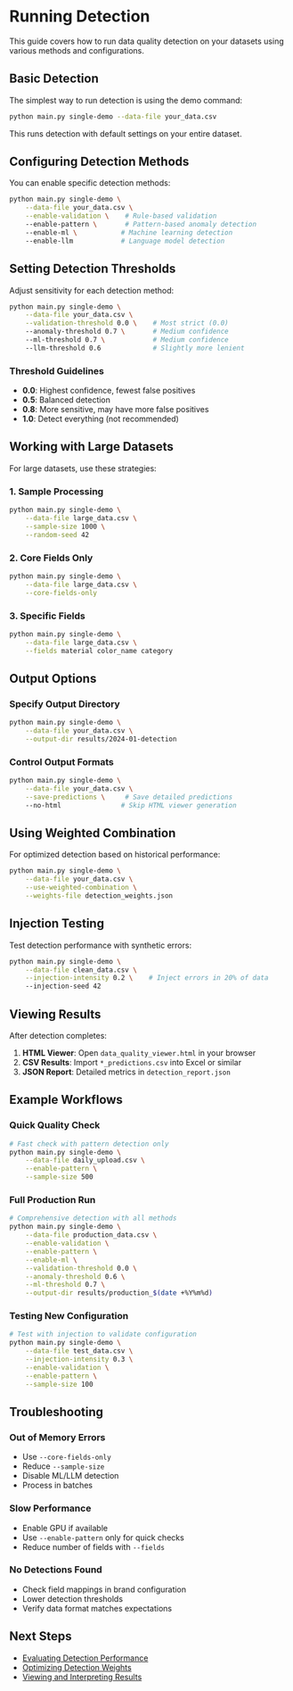 # Running Detection

This guide covers how to run data quality detection on your datasets using various methods and configurations.

## Basic Detection

The simplest way to run detection is using the demo command:

```bash
python main.py single-demo --data-file your_data.csv
```

This runs detection with default settings on your entire dataset.

## Configuring Detection Methods

You can enable specific detection methods:

```bash
python main.py single-demo \
    --data-file your_data.csv \
    --enable-validation \    # Rule-based validation
    --enable-pattern \       # Pattern-based anomaly detection
    --enable-ml \           # Machine learning detection
    --enable-llm            # Language model detection
```

## Setting Detection Thresholds

Adjust sensitivity for each detection method:

```bash
python main.py single-demo \
    --data-file your_data.csv \
    --validation-threshold 0.0 \    # Most strict (0.0)
    --anomaly-threshold 0.7 \       # Medium confidence
    --ml-threshold 0.7 \            # Medium confidence
    --llm-threshold 0.6             # Slightly more lenient
```

### Threshold Guidelines

- **0.0**: Highest confidence, fewest false positives
- **0.5**: Balanced detection
- **0.8**: More sensitive, may have more false positives
- **1.0**: Detect everything (not recommended)

## Working with Large Datasets

For large datasets, use these strategies:

### 1. Sample Processing

```bash
python main.py single-demo \
    --data-file large_data.csv \
    --sample-size 1000 \
    --random-seed 42
```

### 2. Core Fields Only

```bash
python main.py single-demo \
    --data-file large_data.csv \
    --core-fields-only
```

### 3. Specific Fields

```bash
python main.py single-demo \
    --data-file large_data.csv \
    --fields material color_name category
```

## Output Options

### Specify Output Directory

```bash
python main.py single-demo \
    --data-file your_data.csv \
    --output-dir results/2024-01-detection
```

### Control Output Formats

```bash
python main.py single-demo \
    --data-file your_data.csv \
    --save-predictions \     # Save detailed predictions
    --no-html               # Skip HTML viewer generation
```

## Using Weighted Combination

For optimized detection based on historical performance:

```bash
python main.py single-demo \
    --data-file your_data.csv \
    --use-weighted-combination \
    --weights-file detection_weights.json
```

## Injection Testing

Test detection performance with synthetic errors:

```bash
python main.py single-demo \
    --data-file clean_data.csv \
    --injection-intensity 0.2 \    # Inject errors in 20% of data
    --injection-seed 42
```

## Viewing Results

After detection completes:

1. **HTML Viewer**: Open `data_quality_viewer.html` in your browser
2. **CSV Results**: Import `*_predictions.csv` into Excel or similar
3. **JSON Report**: Detailed metrics in `detection_report.json`

## Example Workflows

### Quick Quality Check

```bash
# Fast check with pattern detection only
python main.py single-demo \
    --data-file daily_upload.csv \
    --enable-pattern \
    --sample-size 500
```

### Full Production Run

```bash
# Comprehensive detection with all methods
python main.py single-demo \
    --data-file production_data.csv \
    --enable-validation \
    --enable-pattern \
    --enable-ml \
    --validation-threshold 0.0 \
    --anomaly-threshold 0.6 \
    --ml-threshold 0.7 \
    --output-dir results/production_$(date +%Y%m%d)
```

### Testing New Configuration

```bash
# Test with injection to validate configuration
python main.py single-demo \
    --data-file test_data.csv \
    --injection-intensity 0.3 \
    --enable-validation \
    --enable-pattern \
    --sample-size 100
```

## Troubleshooting

### Out of Memory Errors

- Use `--core-fields-only`
- Reduce `--sample-size`
- Disable ML/LLM detection
- Process in batches

### Slow Performance

- Enable GPU if available
- Use `--enable-pattern` only for quick checks
- Reduce number of fields with `--fields`

### No Detections Found

- Check field mappings in brand configuration
- Lower detection thresholds
- Verify data format matches expectations

## Next Steps

- [Evaluating Detection Performance](evaluating-performance.md)
- [Optimizing Detection Weights](optimizing-weights.md)
- [Viewing and Interpreting Results](viewing-results.md)